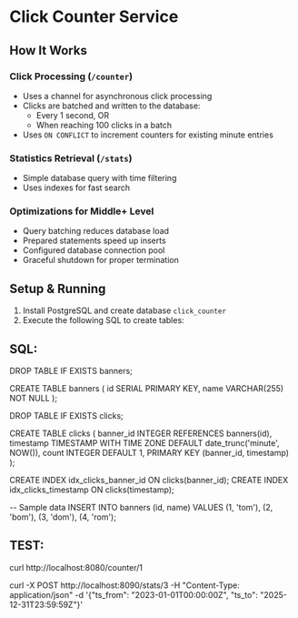 # Click Counter Service

## How It Works

### Click Processing (`/counter`)
- Uses a channel for asynchronous click processing
- Clicks are batched and written to the database:
  - Every 1 second, OR
  - When reaching 100 clicks in a batch
- Uses `ON CONFLICT` to increment counters for existing minute entries

### Statistics Retrieval (`/stats`)
- Simple database query with time filtering
- Uses indexes for fast search

### Optimizations for Middle+ Level
- Query batching reduces database load
- Prepared statements speed up inserts
- Configured database connection pool
- Graceful shutdown for proper termination

## Setup & Running

1. Install PostgreSQL and create database `click_counter`
2. Execute the following SQL to create tables:

## SQL:
DROP TABLE IF EXISTS banners;

CREATE TABLE banners (
    id SERIAL PRIMARY KEY,
    name VARCHAR(255) NOT NULL
);

DROP TABLE IF EXISTS clicks;

CREATE TABLE clicks (
    banner_id INTEGER REFERENCES banners(id),
    timestamp TIMESTAMP WITH TIME ZONE DEFAULT date_trunc('minute', NOW()),
    count INTEGER DEFAULT 1,
    PRIMARY KEY (banner_id, timestamp)
);

CREATE INDEX idx_clicks_banner_id ON clicks(banner_id);
CREATE INDEX idx_clicks_timestamp ON clicks(timestamp);

-- Sample data
INSERT INTO banners (id, name) VALUES 
(1, 'tom'),
(2, 'bom'),
(3, 'dom'),
(4, 'rom');


## TEST:
curl http://localhost:8080/counter/1

curl -X POST http://localhost:8090/stats/3   -H "Content-Type: application/json"   -d '{"ts_from": "2023-01-01T00:00:00Z", "ts_to": "2025-12-31T23:59:59Z"}'
